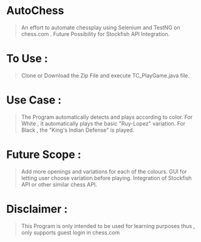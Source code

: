 # AutoChess
> An effort to automate chessplay using Selenium and TestNG on chess.com . Future Possibility for Stockfish API Integration.

# To Use : 
>Clone or Download the Zip File and execute TC_PlayGame.java file.


# Use Case : 
> The Program automatically detects and plays according to color.
> For White , it automatically plays the basic "Ruy-Lopez" variation.
> For Black , the "King's Indian Defense" is played. 

# Future Scope :
> Add more openings and variations for each of the colours.
> GUI for letting user choose variation before playing.
> Integration of Stockfish API or other similar chess API.

# Disclaimer :
> This Program is only intended to be used for learning purposes thus , only supports guest login in chess.com
